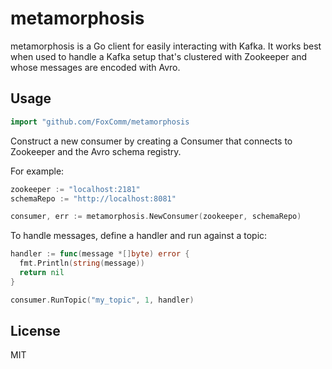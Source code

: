 # metamorphosis #

metamorphosis is a Go client for easily interacting with Kafka. It works best
when used to handle a Kafka setup that's clustered with Zookeeper and whose
messages are encoded with Avro.

## Usage ##

```go
import "github.com/FoxComm/metamorphosis
```

Construct a new consumer by creating a Consumer that connects to Zookeeper and
the Avro schema registry.

For example:

```go
zookeeper := "localhost:2181"
schemaRepo := "http://localhost:8081"

consumer, err := metamorphosis.NewConsumer(zookeeper, schemaRepo)
```

To handle messages, define a handler and run against a topic:

```go
handler := func(message *[]byte) error {
  fmt.Println(string(message))
  return nil
}

consumer.RunTopic("my_topic", 1, handler)
```

## License ##

MIT
